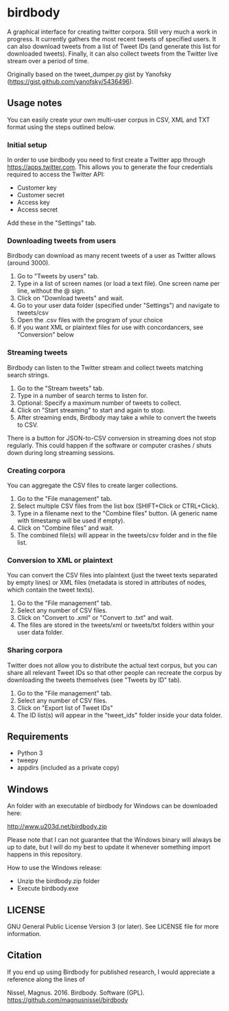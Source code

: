 # birdbody
A graphical interface for creating twitter corpora. Still very much a work in progress. It currently gathers the most recent tweets of specified users. It can also download tweets from a list of Tweet IDs (and generate this list for downloaded tweets). Finally, it can also collect tweets from the Twitter live stream over a period of time.

Originally based on the tweet_dumper.py gist by Yanofsky (https://gist.github.com/yanofsky/5436496).

## Usage notes ##
You can easily create your own multi-user corpus in CSV, XML and TXT format using the steps outlined below.

### Initial setup ###
In order to use birdbody you need to first create a Twitter app through https://apps.twitter.com.
This allows you to generate the four credentials required to access the Twitter API:
 
 * Customer key
 * Customer secret
 * Access key
 * Access secret

Add these in the "Settings" tab.

### Downloading tweets from users ###
Birdbody can download as many recent tweets of a user as Twitter allows (around 3000).

1. Go to "Tweets by users" tab.
2. Type in a list of screen names (or load a text file). One screen name per line, without the @ sign.
3. Click on "Download tweets" and wait.
5. Go to your user data folder (specified under "Settings") and navigate to tweets/csv
6. Open the .csv files with the program of your choice
7. If you want XML or plaintext files for use with concordancers, see "Conversion" below

### Streaming tweets ###
Birdbody can listen to the Twitter stream and collect tweets matching search strings.

1. Go to the "Stream tweets" tab.
2. Type in a number of search terms to listen for.
3. Optional: Specify a maximum number of tweets to collect.
4. Click on "Start streaming" to start and again to stop.
5. After streaming ends, Birdbody may take a while to convert the tweets to CSV.

There is a button for JSON-to-CSV conversion in streaming does not stop regularly. This could happen if the software or computer crashes / shuts down during long streaming sessions.

### Creating corpora ###
You can aggregate the CSV files to create larger collections.

1. Go to the "File management" tab.
2. Select multiple CSV files from the list box (SHIFT+Click or CTRL+Click).
3. Type in a filename  next to the "Combine files" button. (A generic name with timestamp will be used if empty).
4. Click on "Combine files" and wait.
5. The combined file(s) will appear in the tweets/csv folder and in the file list.

### Conversion to XML or plaintext ###
You can convert the CSV files into plaintext (just the tweet texts separated by empty lines) or XML files (metadata is stored in attributes of <tweet> nodes, which contain the tweet texts).

1. Go to the "File management" tab.
2. Select any number of CSV files.
3. Click on "Convert to .xml" or "Convert to .txt" and wait.
4. The files are stored in the tweets/xml or tweets/txt folders within your user data folder. 

### Sharing corpora ###
Twitter does not allow you to distribute the actual text corpus, but you can share all relevant Tweet IDs so that other people can recreate the corpus by downloading the tweets themselves (see "Tweets by ID" tab).

1. Go to the "File management" tab.
2. Select any number of CSV files.
3. Click on "Export list of Tweet IDs"
4. The ID list(s) will appear in the "tweet_ids" folder inside your data folder.

## Requirements ##
  * Python 3
  * tweepy
  * appdirs (included as a private copy)


## Windows ##
An folder with an executable of birdbody for Windows can be downloaded here:

http://www.u203d.net/birdbody.zip

Please note that I can not guarantee that the Windows binary will always be up to date, but I will do my best to update it
whenever something import happens in this repository. 

How to use the Windows release:

 * Unzip the birdbody.zip folder
 * Execute birdbody.exe
 
 ## LICENSE ##
GNU General Public License Version 3 (or later). See LICENSE file for more information.

## Citation ##
If you end up using Birdbody for published research, I would appreciate a reference along the lines of

Nissel, Magnus. 2016. Birdbody. Software (GPL). https://github.com/magnusnissel/birdbody

